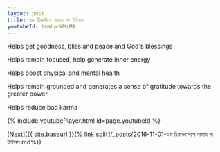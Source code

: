 ```yaml
---
layout: post
title: ওম ট্রিজাদিনে নামায গা টাইমস
youtubeId: tmaLooWMxMA
---
```

 
 
Helps get goodness, bliss and peace and God's blessings
 
Helps remain focused, help generate inner energy 
 
Helps boost physical and mental health 
 
Helps remain grounded and generates a sense of gratitude towards the greater power 
 
Helps reduce bad karma
 
 
 
 


{% include youtubePlayer.html id=page.youtubeId %}
 
[Next]({{ site.baseurl }}{% link  split1/_posts/2016-11-01-ওম চিরাভ্যাসসে নামায গা টাইমস.md%})
 
